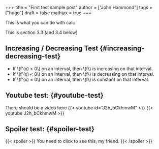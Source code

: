 +++
title = "First test sample post"
author = ["John Hammond"]
tags = ["hugo"]
draft = false
mathjax = true
+++

This is what you can do with calc
<!--more-->
This is section 3.3  (and 3.4 below)


## Increasing / Decreasing Test {#increasing-decreasing-test}

-   If \\(f'(x) > 0\\) on an interval, then \\(f\\) is increasing on that interval.
-   If \\(f'(x) < 0\\) on an interval, then \\(f\\) is decreasing on that interval.
-   If \\(f'(x) = 0\\) on an interval, then \\(f\\) is constant on that interval.


## Youtube test: {#youtube-test}

There should be a video here
{{< youtube id="J2h_bCkhmwM" >}}
{{< youtube J2h_bCkhmwM >}}

## Spoiler test: {#spoiler-test}

{{< spoiler >}}
You need to click to see this, my friend.
{{< /spoiler >}}
